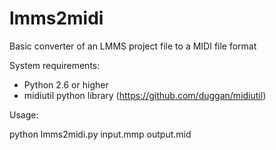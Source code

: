 # lmms2midi
Basic converter of an LMMS project file to a MIDI file format

System requirements:
  - Python 2.6 or higher
  - midiutil python library (https://github.com/duggan/midiutil)

Usage:
  
  python lmms2midi.py input.mmp output.mid


  
  
